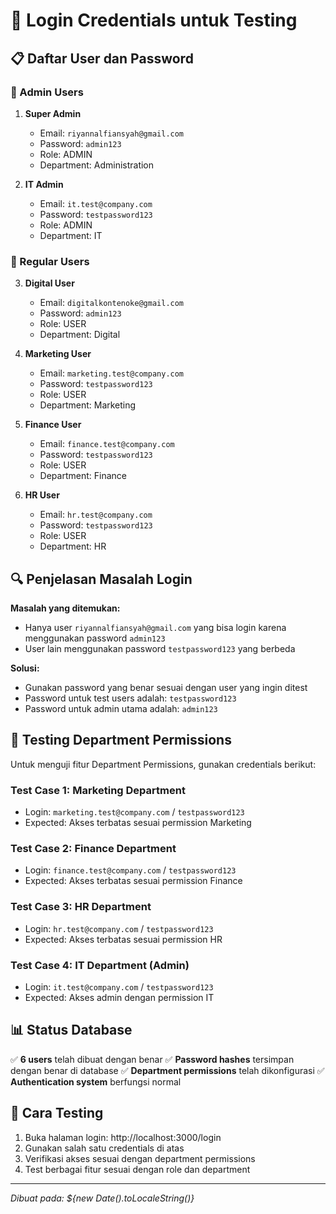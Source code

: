 # 🔐 Login Credentials untuk Testing

## 📋 Daftar User dan Password

### 👑 Admin Users
1. **Super Admin**
   - Email: `riyannalfiansyah@gmail.com`
   - Password: `admin123`
   - Role: ADMIN
   - Department: Administration

2. **IT Admin**
   - Email: `it.test@company.com`
   - Password: `testpassword123`
   - Role: ADMIN
   - Department: IT

### 👤 Regular Users
3. **Digital User**
   - Email: `digitalkontenoke@gmail.com`
   - Password: `admin123`
   - Role: USER
   - Department: Digital

4. **Marketing User**
   - Email: `marketing.test@company.com`
   - Password: `testpassword123`
   - Role: USER
   - Department: Marketing

5. **Finance User**
   - Email: `finance.test@company.com`
   - Password: `testpassword123`
   - Role: USER
   - Department: Finance

6. **HR User**
   - Email: `hr.test@company.com`
   - Password: `testpassword123`
   - Role: USER
   - Department: HR

## 🔍 Penjelasan Masalah Login

**Masalah yang ditemukan:**
- Hanya user `riyannalfiansyah@gmail.com` yang bisa login karena menggunakan password `admin123`
- User lain menggunakan password `testpassword123` yang berbeda

**Solusi:**
- Gunakan password yang benar sesuai dengan user yang ingin ditest
- Password untuk test users adalah: `testpassword123`
- Password untuk admin utama adalah: `admin123`

## 🧪 Testing Department Permissions

Untuk menguji fitur Department Permissions, gunakan credentials berikut:

### Test Case 1: Marketing Department
- Login: `marketing.test@company.com` / `testpassword123`
- Expected: Akses terbatas sesuai permission Marketing

### Test Case 2: Finance Department  
- Login: `finance.test@company.com` / `testpassword123`
- Expected: Akses terbatas sesuai permission Finance

### Test Case 3: HR Department
- Login: `hr.test@company.com` / `testpassword123`
- Expected: Akses terbatas sesuai permission HR

### Test Case 4: IT Department (Admin)
- Login: `it.test@company.com` / `testpassword123`
- Expected: Akses admin dengan permission IT

## 📊 Status Database

✅ **6 users** telah dibuat dengan benar
✅ **Password hashes** tersimpan dengan benar di database
✅ **Department permissions** telah dikonfigurasi
✅ **Authentication system** berfungsi normal

## 🚀 Cara Testing

1. Buka halaman login: http://localhost:3000/login
2. Gunakan salah satu credentials di atas
3. Verifikasi akses sesuai dengan department permissions
4. Test berbagai fitur sesuai dengan role dan department

---
*Dibuat pada: ${new Date().toLocaleString()}*
